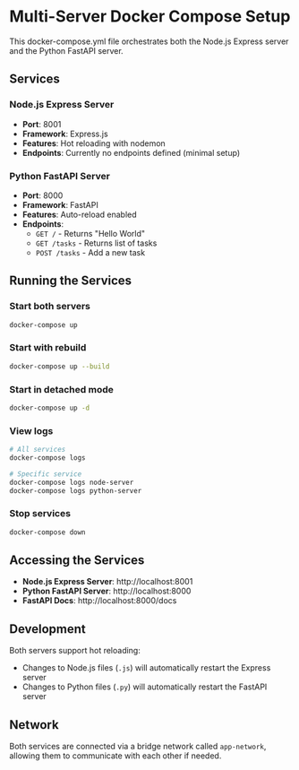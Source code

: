 # Multi-Server Docker Compose Setup

This docker-compose.yml file orchestrates both the Node.js Express server and the Python FastAPI server.

## Services

### Node.js Express Server
- **Port**: 8001
- **Framework**: Express.js
- **Features**: Hot reloading with nodemon
- **Endpoints**: Currently no endpoints defined (minimal setup)

### Python FastAPI Server
- **Port**: 8000
- **Framework**: FastAPI
- **Features**: Auto-reload enabled
- **Endpoints**: 
  - `GET /` - Returns "Hello World"
  - `GET /tasks` - Returns list of tasks
  - `POST /tasks` - Add a new task

## Running the Services

### Start both servers
```bash
docker-compose up
```

### Start with rebuild
```bash
docker-compose up --build
```

### Start in detached mode
```bash
docker-compose up -d
```

### View logs
```bash
# All services
docker-compose logs

# Specific service
docker-compose logs node-server
docker-compose logs python-server
```

### Stop services
```bash
docker-compose down
```

## Accessing the Services

- **Node.js Express Server**: http://localhost:8001
- **Python FastAPI Server**: http://localhost:8000
- **FastAPI Docs**: http://localhost:8000/docs

## Development

Both servers support hot reloading:
- Changes to Node.js files (`.js`) will automatically restart the Express server
- Changes to Python files (`.py`) will automatically restart the FastAPI server

## Network

Both services are connected via a bridge network called `app-network`, allowing them to communicate with each other if needed.
